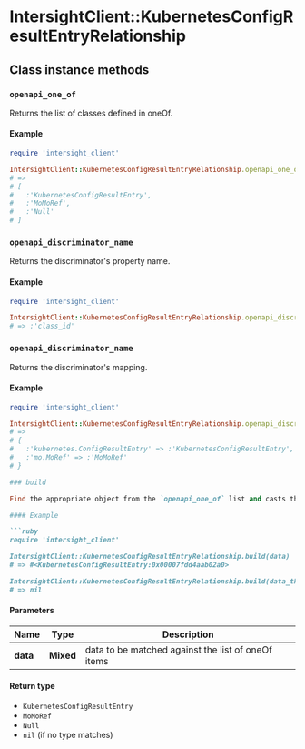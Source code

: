 # IntersightClient::KubernetesConfigResultEntryRelationship

## Class instance methods

### `openapi_one_of`

Returns the list of classes defined in oneOf.

#### Example

```ruby
require 'intersight_client'

IntersightClient::KubernetesConfigResultEntryRelationship.openapi_one_of
# =>
# [
#   :'KubernetesConfigResultEntry',
#   :'MoMoRef',
#   :'Null'
# ]
```

### `openapi_discriminator_name`

Returns the discriminator's property name.

#### Example

```ruby
require 'intersight_client'

IntersightClient::KubernetesConfigResultEntryRelationship.openapi_discriminator_name
# => :'class_id'
```

### `openapi_discriminator_name`

Returns the discriminator's mapping.

#### Example

```ruby
require 'intersight_client'

IntersightClient::KubernetesConfigResultEntryRelationship.openapi_discriminator_mapping
# =>
# {
#   :'kubernetes.ConfigResultEntry' => :'KubernetesConfigResultEntry',
#   :'mo.MoRef' => :'MoMoRef'
# }

### build

Find the appropriate object from the `openapi_one_of` list and casts the data into it.

#### Example

```ruby
require 'intersight_client'

IntersightClient::KubernetesConfigResultEntryRelationship.build(data)
# => #<KubernetesConfigResultEntry:0x00007fdd4aab02a0>

IntersightClient::KubernetesConfigResultEntryRelationship.build(data_that_doesnt_match)
# => nil
```

#### Parameters

| Name | Type | Description |
| ---- | ---- | ----------- |
| **data** | **Mixed** | data to be matched against the list of oneOf items |

#### Return type

- `KubernetesConfigResultEntry`
- `MoMoRef`
- `Null`
- `nil` (if no type matches)

